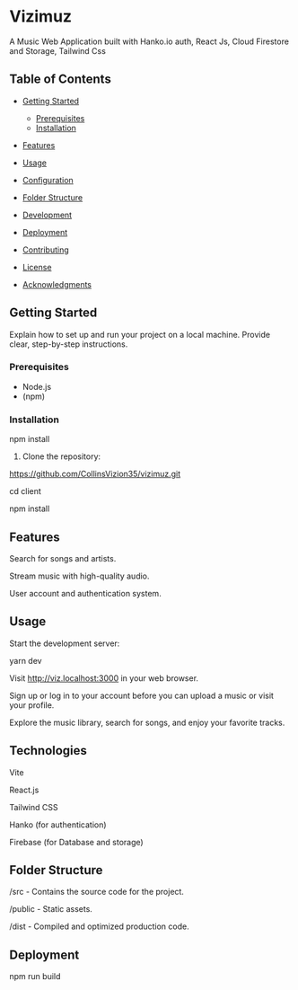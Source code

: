 # Vizimuz

A Music Web Application built with Hanko.io auth, React Js, Cloud Firestore and Storage, Tailwind Css

## Table of Contents

- [Getting Started](#getting-started)
  - [Prerequisites](#prerequisites)
  - [Installation](#installation)

- [Features](#features)
- [Usage](#usage)
- [Configuration](#configuration)
- [Folder Structure](#folder-structure)
- [Development](#development)
- [Deployment](#deployment)
- [Contributing](#contributing)
- [License](#license)
- [Acknowledgments](#acknowledgments)

## Getting Started

Explain how to set up and run your project on a local machine. Provide clear, step-by-step instructions.

### Prerequisites


- Node.js
- (npm)

### Installation

npm install

1. Clone the repository:

https://github.com/CollinsVizion35/vizimuz.git

cd client

npm install

## Features

Search for songs and artists.

Stream music with high-quality audio.

User account and authentication system.

## Usage

Start the development server:

yarn dev

Visit http://viz.localhost:3000 in your web browser.

Sign up or log in to your account before you can upload a music or visit your profile.

Explore the music library, search for songs, and enjoy your favorite tracks.

## Technologies

Vite

React.js

Tailwind CSS

Hanko (for authentication)

Firebase (for Database and storage)

## Folder Structure

/src - Contains the source code for the project.

/public - Static assets.

/dist - Compiled and optimized production code.

## Deployment

npm run build